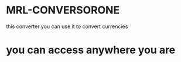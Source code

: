 # MRL-CONVERSORONE
this converter you can use it to convert currencies

# you can access anywhere you are